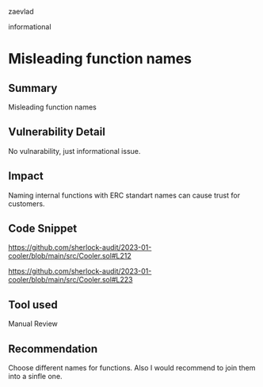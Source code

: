 zaevlad

informational

# Misleading function names

## Summary

Misleading function names

## Vulnerability Detail

No vulnarability, just informational issue.

## Impact

Naming internal functions with ERC standart names can cause trust for customers.

## Code Snippet

https://github.com/sherlock-audit/2023-01-cooler/blob/main/src/Cooler.sol#L212

https://github.com/sherlock-audit/2023-01-cooler/blob/main/src/Cooler.sol#L223

## Tool used

Manual Review

## Recommendation

Choose different names for functions. Also I would recommend to join them into a sinfle one.
